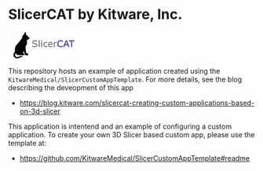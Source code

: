 SlicerCAT by Kitware, Inc.
================================

![SlicerCAT by Kitware, Inc.](Applications/SlicerCATApp/Resources/Images/LogoFull.png?raw=true)



This repository hosts an example of application created using the `KitwareMedical/SlicerCustomAppTemplate`. For more details, see the blog describing the deveopment of this app
* https://blog.kitware.com/slicercat-creating-custom-applications-based-on-3d-slicer

This application is intentend and an example of configuring a custom application. To create your own 3D Slicer based custom app, please use the template at:

* https://github.com/KitwareMedical/SlicerCustomAppTemplate#readme


